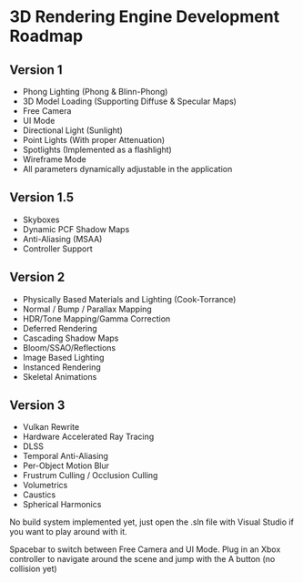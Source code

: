 # 3D Rendering Engine Development Roadmap

## Version 1
- Phong Lighting (Phong & Blinn-Phong)
- 3D Model Loading (Supporting Diffuse & Specular Maps)
- Free Camera
- UI Mode
- Directional Light (Sunlight)
- Point Lights (With proper Attenuation)
- Spotlights (Implemented as a flashlight)
- Wireframe Mode
- All parameters dynamically adjustable in the application

## Version 1.5
- Skyboxes
- Dynamic PCF Shadow Maps
- Anti-Aliasing (MSAA)
- Controller Support

## Version 2
- Physically Based Materials and Lighting (Cook-Torrance)
- Normal / Bump / Parallax Mapping
- HDR/Tone Mapping/Gamma Correction
- Deferred Rendering
- Cascading Shadow Maps
- Bloom/SSAO/Reflections
- Image Based Lighting
- Instanced Rendering
- Skeletal Animations

## Version 3
- Vulkan Rewrite
- Hardware Accelerated Ray Tracing
- DLSS
- Temporal Anti-Aliasing
- Per-Object Motion Blur
- Frustrum Culling / Occlusion Culling
- Volumetrics
- Caustics
- Spherical Harmonics

No build system implemented yet, just open the .sln file with Visual Studio if you want to play around with it.

Spacebar to switch between Free Camera and UI Mode. 
Plug in an Xbox controller to navigate around the scene and jump with the A button (no collision yet)